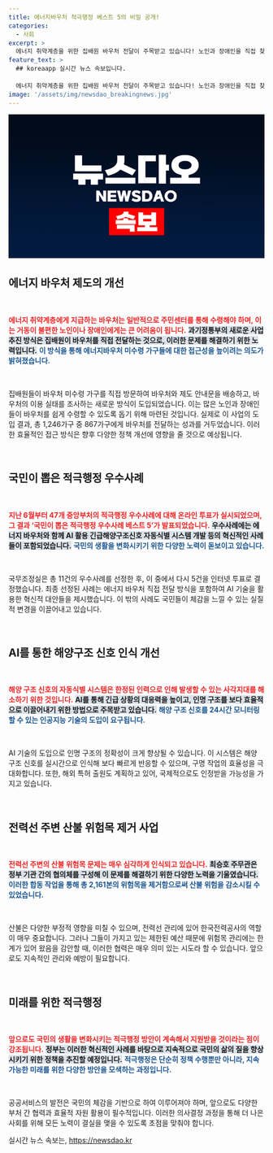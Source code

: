 ```yaml
---
title: 에너지바우처 적극행정 베스트 5의 비밀 공개!
categories:
  - 사회
excerpt: >
  에너지 취약계층을 위한 집배원 바우처 전달이 주목받고 있습니다! 노인과 장애인을 직접 찾아가는 이 서비스가 미수령 가구의 70%를 구제하며 국민이 뽑은 적극행정 베스트 1위로 선정되었습니다. 놀라운 변화, 자세히 알아보세요!
feature_text: >
  ## koreaapp 실시간 뉴스 속보입니다.

  에너지 취약계층을 위한 집배원 바우처 전달이 주목받고 있습니다! 노인과 장애인을 직접 찾아가는 이 서비스가 미수령 가구의 70%를 구제하며 국민이 뽑은 적극행정 베스트 1위로 선정되었습니다. 놀라운 변화, 자세히 알아보세요!
image: '/assets/img/newsdao_breakingnews.jpg'
---
```


<p><img src="/assets/img/newsdao_breakingnews.jpg" alt="koreaapp 속보" /></p>

<h2 data-ke-size="size26">에너지 바우처 제도의 개선</h2>

<p data-ke-size="size16">&nbsp;</p>

<p><b><span style="color: #ee2323;">에너지 취약계층에게 지급하는 바우처는 일반적으로 주민센터를 통해 수령해야 하며, 이는 거동이 불편한 노인이나 장애인에게는 큰 어려움이 됩니다.</span></b> <b><span style="background-color: #21538527;">과기정통부의 새로운 사업 추진 방식은 집배원이 바우처를 직접 전달하는 것으로, 이러한 문제를 해결하기 위한 노력입니다.</span></b> <b><span style="color: #1a5490;">이 방식을 통해 에너지바우처 미수령 가구들에 대한 접근성을 높이려는 의도가 밝혀졌습니다.</span></b> </p>

<p data-ke-size="size16">&nbsp;</p>

<p>집배원들이 바우처 미수령 가구를 직접 방문하여 바우처와 제도 안내문을 배송하고, 바우처의 이용 실태를 조사하는 새로운 방식이 도입되었습니다. 이는 많은 노인과 장애인들이 바우처를 쉽게 수령할 수 있도록 돕기 위해 마련된 것입니다. 실제로 이 사업의 도입 결과, 총 1,246가구 중 867가구에게 바우처를 전달하는 성과를 거두었습니다. 이러한 효율적인 접근 방식은 향후 다양한 정책 개선에 영향을 줄 것으로 예상됩니다.</p>

<p data-ke-size="size16">&nbsp;</p>

<h2 data-ke-size="size26">국민이 뽑은 적극행정 우수사례</h2>

<p data-ke-size="size16">&nbsp;</p>

<p><b><span style="color: #ee2323;">지난 6월부터 47개 중앙부처의 적극행정 우수사례에 대해 온라인 투표가 실시되었으며, 그 결과 ‘국민이 뽑은 적극행정 우수사례 베스트 5’가 발표되었습니다.</span></b> <b><span style="background-color: #21538527;">우수사례에는 에너지 바우처와 함께 AI 활용 긴급해양구조신호 자동식별 시스템 개발 등의 혁신적인 사례들이 포함되었습니다.</span></b> <b><span style="color: #1a5490;">국민의 생활을 변화시키기 위한 다양한 노력이 돋보이고 있습니다.</span></b></p>

<p data-ke-size="size16">&nbsp;</p>

<p>국무조정실은 총 11건의 우수사례를 선정한 후, 이 중에서 다시 5건을 인터넷 투표로 결정했습니다. 최종 선정된 사례는 에너지 바우처 직접 전달 방식을 포함하여 AI 기술을 활용한 혁신적 대안들을 제시했습니다. 이 밖의 사례도 국민들이 체감을 느낄 수 있는 실질적 변경을 이끌어내고 있습니다.</p>

<p data-ke-size="size16">&nbsp;</p>

<h2 data-ke-size="size26">AI를 통한 해양구조 신호 인식 개선</h2>

<p data-ke-size="size16">&nbsp;</p>

<p><b><span style="color: #ee2323;">해양 구조 신호의 자동식별 시스템은 한정된 인력으로 인해 발생할 수 있는 사각지대를 해소하기 위한 것입니다.</span></b> <b><span style="background-color: #21538527;">AI를 통해 긴급 상황의 대응력을 높이고, 인명 구조를 보다 효율적으로 이끌어내기 위한 방법으로 주목받고 있습니다.</span></b> <b><span style="color: #1a5490;">해양 구조 신호를 24시간 모니터링 할 수 있는 인공지능 기술의 도입이 요구됩니다.</span></b></p>

<p data-ke-size="size16">&nbsp;</p>

<p>AI 기술의 도입으로 인명 구조의 정확성이 크게 향상될 수 있습니다. 이 시스템은 해양 구조 신호를 실시간으로 인식해 보다 빠르게 반응할 수 있으며, 구명 작업의 효율성을 극대화합니다. 또한, 해외 특허 출원도 계획하고 있어, 국제적으로도 인정받을 가능성을 가지고 있습니다.</p>

<p data-ke-size="size16">&nbsp;</p>

<h2 data-ke-size="size26">전력선 주변 산불 위험목 제거 사업</h2>

<p data-ke-size="size16">&nbsp;</p>

<p><b><span style="color: #ee2323;">전력선 주변의 산불 위험목 문제는 매우 심각하게 인식되고 있습니다.</span></b> <b><span style="background-color: #21538527;">최승호 주무관은 정부 기관 간의 협의체를 구성해 이 문제를 해결하기 위한 다양한 노력을 기울였습니다.</span></b> <b><span style="color: #1a5490;">이러한 합동 작업을 통해 총 2,161본의 위험목을 제거함으로써 산불 위험을 감소시킬 수 있었습니다.</span></b></p>

<p data-ke-size="size16">&nbsp;</p>

<p>산불은 다양한 부정적 영향을 미칠 수 있으며, 전력선 관리에 있어 한국전력공사의 역할이 매우 중요합니다. 그러나 그들이 가지고 있는 제한된 예산 때문에 위험목 관리에는 한계가 있어 왔음을 감안할 때, 이러한 협력은 매우 의미 있는 시도라 할 수 있습니다. 앞으로도 지속적인 관리와 예방이 필요합니다.</p>

<p data-ke-size="size16">&nbsp;</p>

<h2 data-ke-size="size26">미래를 위한 적극행정</h2>

<p data-ke-size="size16">&nbsp;</p>

<p><b><span style="color: #ee2323;">앞으로도 국민의 생활을 변화시키는 적극행정 방안이 계속해서 지원받을 것이라는 점이 강조됩니다.</span></b> <b><span style="background-color: #21538527;">정부는 이러한 혁신적인 사례를 바탕으로 지속적으로 국민의 삶의 질을 향상시키기 위한 정책을 추진할 예정입니다.</span></b> <b><span style="color: #1a5490;">적극행정은 단순히 정책 수행뿐만 아니라, 지속 가능한 미래를 위한 다양한 방안을 모색하는 과정입니다.</span></b></p>

<p data-ke-size="size16">&nbsp;</p>

<p>공공서비스의 발전은 국민의 체감을 기반으로 하여 이루어져야 하며, 앞으로도 다양한 부처 간 협력과 효율적 자원 활용이 필수적입니다. 이러한 의사결정 과정을 통해 더 나은 사회를 위해 모든 노력이 결실을 맺을 수 있도록 초점을 맞춰야 합니다.</p>
실시간 뉴스 속보는, <a href="https://newsdao.kr" rel="dofollow">https://newsdao.kr</a>


